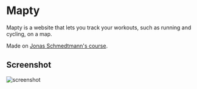 # Mapty

Mapty is a website that lets you track your workouts, such as running and cycling, on a map.

Made on [Jonas Schmedtmann's course](https://www.udemy.com/course/the-complete-javascript-course/).

## Screenshot

![screenshot](https://i.imgur.com/oNPbMWA.png)
